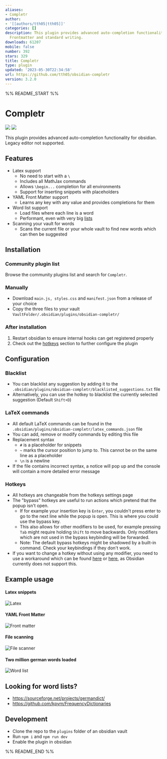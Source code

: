 ```yaml
---
aliases:
- Completr
author:
- '[[authors/tth05|tth05]]'
categories: []
description: This plugin provides advanced auto-completion functionality for LaTeX,
  Frontmatter and standard writing.
downloads: 61207
mobile: false
number: 392
stars: 329
title: Completr
type: plugin
updated: '2023-05-30T22:34:58'
url: https://github.com/tth05/obsidian-completr
version: 3.2.0
---
```


%% README_START %%

# Completr

[![](https://img.shields.io/github/v/release/tth05/obsidian-completr?style=flat-square)](https://github.com/tth05/obsidian-completr/releases)
![](https://img.shields.io/github/downloads/tth05/obsidian-completr/total?style=flat-square)

This plugin provides advanced auto-completion functionality for obsidian. Legacy editor not supported.

## Features

- Latex support
    - No need to start with a `\`
    - Includes all MathJax commands
    - Allows `\begin...` completion for all environments
    - Support for inserting snippets with placeholders
- YAML Front Matter support
    - Learns any key with any value and provides completions for them
- Word list support
    - Load files where each line is a word
    - Performant, even with very big [lists](#looking-for-word-lists)
- Scanning your vault for words
    - Scans the current file or your whole vault to find new words which can then be suggested

## Installation

### Community plugin list

Browse the community plugins list and search for `Completr`.

### Manually

- Download `main.js, styles.css` and `manifest.json` from a release of your choice
- Copy the three files to your vault `VaultFolder/.obsidian/plugins/obsidian-completr/`

### After installation

1. Restart obsidian to ensure internal hooks can get registered properly
2. Check out the [hotkeys](#hotkeys) section to further configure the plugin

## Configuration

### Blacklist

- You can blacklist any suggestion by adding it to the `.obsidian/plugins/obsidian-completr/blacklisted_suggestions.txt`
  file
- Alternatively, you can use the hotkey to blacklist the currently selected suggestion (Default `Shift+D`)

### LaTeX commands

- All default LaTeX commands can be found in the `.obsidian/plugins/obsidian-completr/latex_commands.json` file
- You can add, remove or modify commands by editing this file
- Replacement syntax
    - `#` is a placeholder for snippets
    - `~` marks the cursor position to jump to. This cannot be on the same line as a placeholder
    - `\n` is a newline
- If the file contains incorrect syntax, a notice will pop up and the console will contain a more detailed error message

### Hotkeys

- All hotkeys are changeable from the hotkeys settings page
- The "bypass" hotkeys are useful to run actions which pretend that the popup isn't open.
    - If for example your insertion key is `Enter`, you couldn't press enter to go to the next line while the popup is
      open. This is where you could use the bypass key.
    - This also allows for other modifiers to be used, for example pressing `Tab` might require holding `Shift` to move
      backwards. Only modifiers which are not used in the bypass keybinding will be forwarded.
    - Note: The default bypass hotkeys might be shadowed by a built-in command. Check your keybindings if they don't
      work.
- If you want to change a hotkey without using any modifier, you need to use a workaround which can be
  found [here](https://forum.obsidian.md/t/be-able-of-using-the-function-keys-f1-f12-to-perform-functions/15748/7)
  or [here](https://forum.obsidian.md/t/function-keys-cant-be-bound-as-hotkeys-without-modifiers/26956/4), as Obsidian
  currently does not support this.

## Example usage

#### Latex snippets

![Latex](https://user-images.githubusercontent.com/36999320/146680089-57390cd7-e3c3-418c-9c55-9536259bb956.gif)

#### YAML Front Matter

![Front matter](https://user-images.githubusercontent.com/36999320/148700639-6cb48631-0b2f-45b8-b48a-40357425e8bf.gif)

#### File scanning

![File scanner](https://user-images.githubusercontent.com/36999320/146680134-33d8393b-956a-4028-ab2f-62526f76984d.gif)

#### Two million german words loaded

![Word list](https://user-images.githubusercontent.com/36999320/146680359-ae572473-8919-4927-a6f5-bc39800a5c23.gif)

## Looking for word lists?

- https://sourceforge.net/projects/germandict/
- https://github.com/kpym/FrequencyDictionaries

## Development

- Clone the repo to the `plugins` folder of an obsidian vault
- Run `npm i` and `npm run dev`
- Enable the plugin in obsidian


%% README_END %%